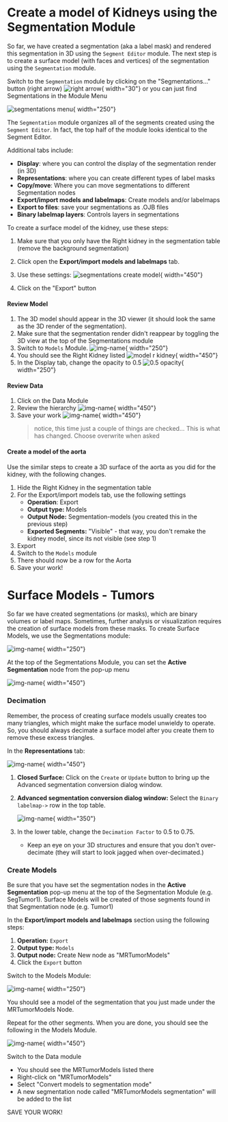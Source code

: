 # Create a model of Kidneys using the Segmentation Module

So far, we have created a segmentation (aka a label mask) and rendered this segmentation in 3D using the `Segment Editor` module. The next step is to create a surface model (with faces and vertices) of the segmentation using the `Segmentation` module.

Switch to the  `Segmentation` module by clicking on the "Segmentations..." button (right arrow) ![right arrow](images/seg-editor-right-arrow.png){ width="30"} or you can just find Segmentations in the Module Menu

![segmentations menu](images/mod-menu-segmentations.png){ width="250"}

The `Segmentation` module organizes all of the segments created using the `Segment Editor`. In fact, the top half of the module looks identical to the Segment Editor.

Additional tabs include:

- **Display**: where you can control the display of the segmentation render (in 3D)
- **Representations**: where you can create different types of label masks
- **Copy/move**: Where you can move segmentations to different Segmentation nodes
- **Export/import models and labelmaps**: Create models and/or labelmaps
- **Export to files**: save your segmentations as .OJB files
- **Binary labelmap layers**: Controls layers in segmentations

To create a surface model of the kidney, use these steps:

1. Make sure that you only have the Right kidney in the segmentation table (remove the background segmentation)
2. Click open the **Export/import models and labelmaps** tab.
3. Use these settings:
    ![segmentations create model](images/CTACardio-segmentations-Export-Import.png){ width="450"}

4. Click on the "Export" button

#### Review Model

1. The 3D model should appear in the 3D viewer (it should look the same as the 3D render of the segmentation).
2. Make sure that the segmentation render didn't reappear by toggling the 3D view at the top of the Segmentations module
3. Switch to `Models` Module. ![img-name](images/mod-menu-models.png){ width="250"}
4. You should see the Right Kidney listed
    ![model r kidney](images/CTACardio-models-list-r-kidney.png){ width="450"}
5. In the Display tab, change the opacity to 0.5
    ![0.5 opacity](images/CTACardio-3D-kidney-0.5-opacity.png){ width="250"}

#### Review  Data

1. Click on the Data Module
2. Review the hierarchy
    ![img-name](images/CTACardio-data-r-kidney-model.png){ width="450"}
3. Save your work
    ![img-name](images/CTACardio-save-r-kidney-model.png){ width="450"}
   >notice, this time just a couple of things are checked… This is what has changed. Choose overwrite when asked


#### Create a model of the aorta

Use the similar steps to create a 3D surface of the aorta as you did for the kidney, with the following changes.

1. Hide the Right Kidney in the segmentation table
2. For the Export/import models tab, use the following settings
   - **Operation**: Export
   - **Output type:** Models
   - **Output Node:** Segmentation-models (you created this in the previous step)
   - **Exported Segments:** "Visible" - that way, you don't remake the kidney model, since its not visible (see step 1)
3. Export
4. Switch to the `Models` module
5. There should now be a row for the Aorta
6. Save your work!


# Surface Models - Tumors

So far we have created segmentations (or masks), which are binary volumes or label maps. Sometimes, further analysis or visualization requires the creation of surface models from these masks. To create Surface Models, we use the Segmentations module:

![img-name](images/mod-menu-segmentations.png){ width="250"}

At the top of the Segmentations Module, you can set the **Active Segmentation** node from the pop-up menu

![img-name](images/segmentations-active-SegTumor1.png){ width="450"}

### Decimation

Remember, the process of creating surface models usually creates too many triangles, which might make the surface model unwieldy to operate. So, you should always decimate a surface model after you create them to remove these excess triangles.

In the **Representations** tab:

![img-name](images/segmentations-representations-tab-crop.png){ width="450"}

1. **Closed Surface:** Click on the `Create` or `Update` button to bring up the Advanced segmentation conversion dialog window.
2. **Advanced segmentation conversion dialog window:** Select the `Binary labelmap->` row in the top table.

    ![img-name](images/segmentations-adv-seg-conversion.png){ width="350"}

3. In the lower table, change the `Decimation Factor` to 0.5 to 0.75.
    - Keep an eye on your 3D structures and ensure that you don't over-decimate (they will start to look jagged when over-decimated.)

### Create Models

Be sure that you have set the segmentation nodes in the **Active Segmentation** pop-up menu at the top of the Segmentation Module (e.g. SegTumor1). Surface Models will be created of those segments found in that Segmentation node (e.g. Tumor1)

In the **Export/import models and labelmaps** section using the following steps:

1. **Operation:** `Export`
2. **Output type:** `Models`
3. **Output node:** Create New node as "MRTumorModels"
4. Click the `Export` button

Switch to the Models Module:

![img-name](images/mod-menu-models.png){ width="250"}

You should see a model of the segmentation that you just made under the MRTumorModels Node.

Repeat for the other segments. When you are done, you should see the following in the Models Module.

![img-name](images/MRTumors-model-list.png){ width="450"}

Switch to the Data module

- You should see the MRTumorModels listed there
- Right-click on "MRTumorModels"
- Select "Convert models to segmentation mode"
- A new segmentation node called "MRTumorModels segmentation" will be added to the list

SAVE YOUR WORK!